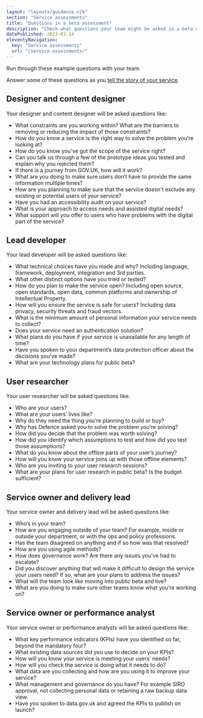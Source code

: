 ```yaml
---
layout: "layouts/guidance.njk"
section: "Service assessments"
title: "Questions in a beta assessment"
description: "Check what questions your team might be asked in a beta service assessment."
datePublished: 2023-03-14
eleventyNavigation:
  key: "Service assessments"
  url: "/service-assessments/"
---
```


Run through these example questions with your team. 

Answer some of these questions as you [tell the story of your service](/service-assessments/tell-the-story-of-your-service). 

## Designer and content designer

Your designer and content designer will be asked questions like:

- What constraints are you working within? What are the barriers to removing or reducing the impact of those constraints?
- How do you know a service is the right way to solve the problem you’re looking at?
- How do you know you’ve got the scope of the service right? 
- Can you talk us through a few of the prototype ideas you tested and explain why you rejected them? 
- If there is a journey from GOV.UK, how will it work? 
- What are you doing to make sure users don’t have to provide the same information multiple times?  
- How are you planning to make sure that the service doesn't exclude any existing or potential users of your service?
- Have you had an accessibility audit on your service?
- What is your approach to access needs and assisted digital needs? 
- What support will you offer to users who have problems with the digital part of the service? 

## Lead developer

Your lead developer will be asked questions like:

- What technical choices have you made and why? Including language, framework, deployment, integration and 3rd parties.
- What other distinct options have you tried or tested?
- How do you plan to make the service open? Including open source, open standards, open data, common platforms and ownership of Intellectual Property.
- How will you ensure the service is safe for users? Including data privacy, security threats and fraud vectors.
- What is the minimum amount of personal information your service needs to collect?
- Does your service need an authentication solution?
- What plans do you have if your service is unavailable for any length of time? 
- Have you spoken to your department’s data protection officer about the decisions you’ve made?
- What are your technology plans for public beta?

## User researcher

Your user researcher will be asked questions like:

- Who are your users? 
- What are your users’ lives like? 
- Why do they need the thing you’re planning to build or buy? 
- Why has Defence asked you to solve the problem you’re solving? 
- How did you decide that the problem was worth solving?
- How did you identify which assumptions to test and how did you test those assumptions?
- What do you know about the offline parts of your user’s journey? 
- How will you know your service joins up with those offline elements? 
- Who are you inviting to your user research sessions?
- What are your plans for user research in public beta? Is the budget sufficient?

## Service owner and delivery lead 

Your service owner and delivery lead will be asked questions like:

- Who’s in your team?
- How are you engaging outside of your team? For example, inside or outside your department, or with the ops and policy professions. 
- Has the team disagreed on anything and if so how was that resolved?
- How are you using agile methods?
- How does governance work? Are there any issues you’ve had to escalate?
- Did you discover anything that will make it difficult to design the service your users need? If so, what are your plans to address the issues? 
- What will the team look like moving into public beta and live?
- What are you doing to make sure other teams know what you’re working on?

## Service owner or performance analyst 

Your service owner or performance analysts will be asked questions like:

- What key performance indicators (KPIs) have you identified so far, beyond the mandatory four?
- What existing data sources did you use to decide on your KPIs?
- How will you know your service is meeting your users’ needs?
- How will you check the service is doing what it needs to do?
- What data are you collecting and how are you using it to improve your service?
- What management and governance do you have? For example SIRO approval, not collecting personal data or retaining a raw backup data view.
- Have you spoken to data.gov.uk and agreed the KPIs to publish on launch?
